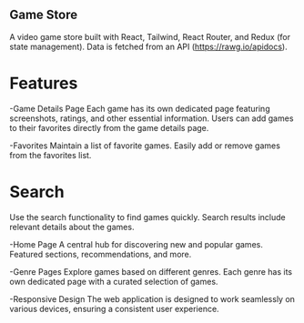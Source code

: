 ## Game Store
A video game store built with React, Tailwind, React Router, and Redux (for state management). Data is fetched from an API (https://rawg.io/apidocs). 


# Features

-Game Details Page
Each game has its own dedicated page featuring screenshots, ratings, and other essential information.
Users can add games to their favorites directly from the game details page.

-Favorites
Maintain a list of favorite games.
Easily add or remove games from the favorites list.
# Search
Use the search functionality to find games quickly.
Search results include relevant details about the games.

-Home Page
A central hub for discovering new and popular games.
Featured sections, recommendations, and more.

-Genre Pages
Explore games based on different genres.
Each genre has its own dedicated page with a curated selection of games.

-Responsive Design
The web application is designed to work seamlessly on various devices, ensuring a consistent user experience.
